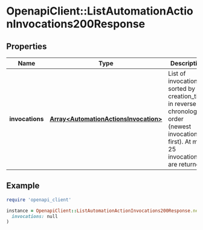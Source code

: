 # OpenapiClient::ListAutomationActionInvocations200Response

## Properties

| Name | Type | Description | Notes |
| ---- | ---- | ----------- | ----- |
| **invocations** | [**Array&lt;AutomationActionsInvocation&gt;**](AutomationActionsInvocation.md) | List of invocations sorted by creation_time in reverse chronological order (newest invocations first). At most 25 invocations are returned. |  |

## Example

```ruby
require 'openapi_client'

instance = OpenapiClient::ListAutomationActionInvocations200Response.new(
  invocations: null
)
```

